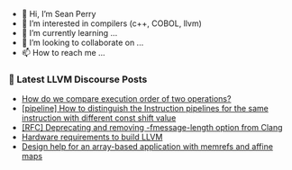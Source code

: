 - 👋 Hi, I’m Sean Perry
- 👀 I’m interested in compilers (c++, COBOL, llvm)
- 🌱 I’m currently learning ...
- 💞️ I’m looking to collaborate on ...
- 📫 How to reach me ...

<!---
s66perry/s66perry is a ✨ special ✨ repository because its `README.md` (this file) appears on your GitHub profile.
You can click the Preview link to take a look at your changes.
--->
### 📕 Latest LLVM Discourse Posts

<!-- DISCOURSE-LLVM:START -->
- [How do we compare execution order of two operations?](https://discourse.llvm.org/t/how-do-we-compare-execution-order-of-two-operations/70769#post_8)
- [[pipeline] How to distinguish the Instruction pipelines for the same instruction with different const shift value](https://discourse.llvm.org/t/pipeline-how-to-distinguish-the-instruction-pipelines-for-the-same-instruction-with-different-const-shift-value/70567#post_2)
- [[RFC] Deprecating and removing -fmessage-length option from Clang](https://discourse.llvm.org/t/rfc-deprecating-and-removing-fmessage-length-option-from-clang/70759#post_4)
- [Hardware requirements to build LLVM](https://discourse.llvm.org/t/hardware-requirements-to-build-llvm/70675#post_7)
- [Design help for an array-based application with memrefs and affine maps](https://discourse.llvm.org/t/design-help-for-an-array-based-application-with-memrefs-and-affine-maps/70546#post_2)
<!-- DISCOURSE-LLVM:END -->
